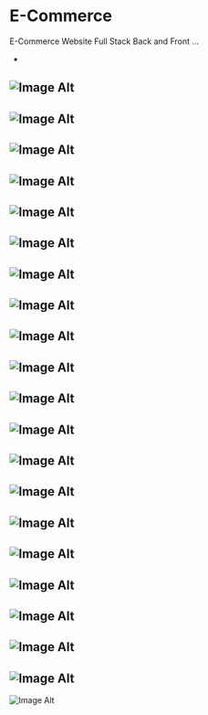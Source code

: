 # E-Commerce
E-Commerce Website Full Stack Back and Front ...


-
![Image Alt](https://github.com/BahaaAbbas/ImagesHolder/blob/f6b02878c6c7df729b4053216155a8403b27a345/E-CommerceImages/Screenshot_20-9-2024_151155_localhost.jpeg)
-
![Image Alt](https://github.com/BahaaAbbas/ImagesHolder/blob/f6b02878c6c7df729b4053216155a8403b27a345/E-CommerceImages/Screenshot_20-9-2024_151215_localhost.jpeg)
-
![Image Alt](https://github.com/BahaaAbbas/ImagesHolder/blob/f6b02878c6c7df729b4053216155a8403b27a345/E-CommerceImages/Screenshot_20-9-2024_151248_localhost.jpeg)
-
![Image Alt](https://github.com/BahaaAbbas/ImagesHolder/blob/f6b02878c6c7df729b4053216155a8403b27a345/E-CommerceImages/Screenshot_20-9-2024_151332_checkout.stripe.com.jpeg)
-
![Image Alt](https://github.com/BahaaAbbas/ImagesHolder/blob/f6b02878c6c7df729b4053216155a8403b27a345/E-CommerceImages/Screenshot_20-9-2024_151357_localhost.jpeg)
-
![Image Alt](https://github.com/BahaaAbbas/ImagesHolder/blob/f6b02878c6c7df729b4053216155a8403b27a345/E-CommerceImages/Screenshot_20-9-2024_151512_localhost.jpeg)
-
![Image Alt](https://github.com/BahaaAbbas/ImagesHolder/blob/f6b02878c6c7df729b4053216155a8403b27a345/E-CommerceImages/Screenshot_20-9-2024_15514_localhost.jpeg)
-
![Image Alt](https://github.com/BahaaAbbas/ImagesHolder/blob/f6b02878c6c7df729b4053216155a8403b27a345/E-CommerceImages/Screenshot_20-9-2024_15524_localhost.jpeg)
-
![Image Alt](https://github.com/BahaaAbbas/ImagesHolder/blob/f6b02878c6c7df729b4053216155a8403b27a345/E-CommerceImages/Screenshot_20-9-2024_1552_localhost.jpeg)
-
![Image Alt](https://github.com/BahaaAbbas/ImagesHolder/blob/f6b02878c6c7df729b4053216155a8403b27a345/E-CommerceImages/Screenshot_20-9-2024_15543_localhost.jpeg)
-
![Image Alt](https://github.com/BahaaAbbas/ImagesHolder/blob/f6b02878c6c7df729b4053216155a8403b27a345/E-CommerceImages/Screenshot_20-9-2024_15556_localhost.jpeg)
-
![Image Alt](https://github.com/BahaaAbbas/ImagesHolder/blob/f6b02878c6c7df729b4053216155a8403b27a345/E-CommerceImages/Screenshot_20-9-2024_15618_localhost.jpeg)
-
![Image Alt](https://github.com/BahaaAbbas/ImagesHolder/blob/f6b02878c6c7df729b4053216155a8403b27a345/E-CommerceImages/Screenshot_20-9-2024_15630_localhost.jpeg)
-
![Image Alt](https://github.com/BahaaAbbas/ImagesHolder/blob/f6b02878c6c7df729b4053216155a8403b27a345/E-CommerceImages/Screenshot_20-9-2024_1563_localhost.jpeg)
-
![Image Alt](https://github.com/BahaaAbbas/ImagesHolder/blob/f6b02878c6c7df729b4053216155a8403b27a345/E-CommerceImages/Screenshot_20-9-2024_15657_localhost.jpeg)
-
![Image Alt](https://github.com/BahaaAbbas/ImagesHolder/blob/f6b02878c6c7df729b4053216155a8403b27a345/E-CommerceImages/Screenshot_20-9-2024_15724_localhost.jpeg)
-
![Image Alt](https://github.com/BahaaAbbas/ImagesHolder/blob/f6b02878c6c7df729b4053216155a8403b27a345/E-CommerceImages/Screenshot_20-9-2024_15725_localhost.jpeg)
-
![Image Alt](https://github.com/BahaaAbbas/ImagesHolder/blob/f6b02878c6c7df729b4053216155a8403b27a345/E-CommerceImages/Screenshot_20-9-2024_15734_localhost.jpeg)
-
![Image Alt](https://github.com/BahaaAbbas/ImagesHolder/blob/f6b02878c6c7df729b4053216155a8403b27a345/E-CommerceImages/Screenshot_20-9-2024_1579_localhost.jpeg)
-
![Image Alt](https://github.com/BahaaAbbas/ImagesHolder/blob/f6b02878c6c7df729b4053216155a8403b27a345/E-CommerceImages/screenshot-1726834131108.png)
-
![Image Alt](https://github.com/BahaaAbbas/ImagesHolder/blob/f6b02878c6c7df729b4053216155a8403b27a345/E-CommerceImages/screenshot-1726834494802.png)

